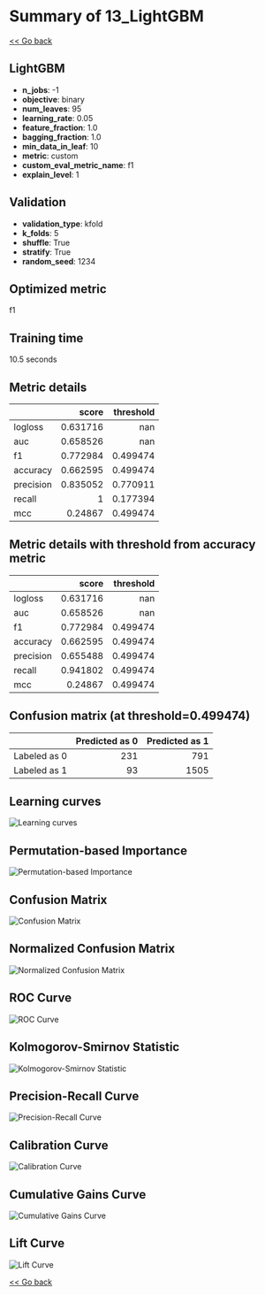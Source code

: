 # Summary of 13_LightGBM

[<< Go back](../README.md)


## LightGBM
- **n_jobs**: -1
- **objective**: binary
- **num_leaves**: 95
- **learning_rate**: 0.05
- **feature_fraction**: 1.0
- **bagging_fraction**: 1.0
- **min_data_in_leaf**: 10
- **metric**: custom
- **custom_eval_metric_name**: f1
- **explain_level**: 1

## Validation
 - **validation_type**: kfold
 - **k_folds**: 5
 - **shuffle**: True
 - **stratify**: True
 - **random_seed**: 1234

## Optimized metric
f1

## Training time

10.5 seconds

## Metric details
|           |    score |   threshold |
|:----------|---------:|------------:|
| logloss   | 0.631716 |  nan        |
| auc       | 0.658526 |  nan        |
| f1        | 0.772984 |    0.499474 |
| accuracy  | 0.662595 |    0.499474 |
| precision | 0.835052 |    0.770911 |
| recall    | 1        |    0.177394 |
| mcc       | 0.24867  |    0.499474 |


## Metric details with threshold from accuracy metric
|           |    score |   threshold |
|:----------|---------:|------------:|
| logloss   | 0.631716 |  nan        |
| auc       | 0.658526 |  nan        |
| f1        | 0.772984 |    0.499474 |
| accuracy  | 0.662595 |    0.499474 |
| precision | 0.655488 |    0.499474 |
| recall    | 0.941802 |    0.499474 |
| mcc       | 0.24867  |    0.499474 |


## Confusion matrix (at threshold=0.499474)
|              |   Predicted as 0 |   Predicted as 1 |
|:-------------|-----------------:|-----------------:|
| Labeled as 0 |              231 |              791 |
| Labeled as 1 |               93 |             1505 |

## Learning curves
![Learning curves](learning_curves.png)

## Permutation-based Importance
![Permutation-based Importance](permutation_importance.png)
## Confusion Matrix

![Confusion Matrix](confusion_matrix.png)


## Normalized Confusion Matrix

![Normalized Confusion Matrix](confusion_matrix_normalized.png)


## ROC Curve

![ROC Curve](roc_curve.png)


## Kolmogorov-Smirnov Statistic

![Kolmogorov-Smirnov Statistic](ks_statistic.png)


## Precision-Recall Curve

![Precision-Recall Curve](precision_recall_curve.png)


## Calibration Curve

![Calibration Curve](calibration_curve_curve.png)


## Cumulative Gains Curve

![Cumulative Gains Curve](cumulative_gains_curve.png)


## Lift Curve

![Lift Curve](lift_curve.png)



[<< Go back](../README.md)
